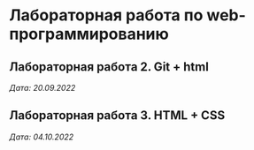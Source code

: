 # Лабораторная работа по web-программированию

## Лабораторная работа 2. Git + html

*Дата: 20.09.2022*

## Лабораторная работа 3. HTML + CSS

*Дата: 04.10.2022*


